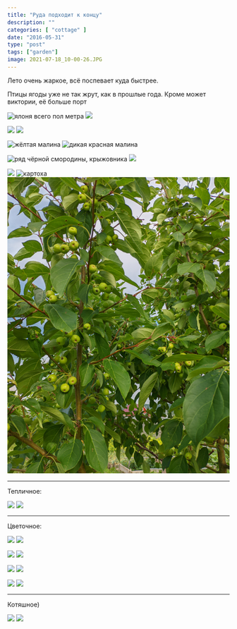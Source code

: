 ```yaml
---
title: "Руда подходит к концу"
description: ""
categories: [ "cottage" ]
date: "2016-05-31"
type: "post"
tags: ["garden"]
image: 2021-07-18_10-00-26.JPG
---
```


Лето очень жаркое, всё поспевает куда быстрее.

Птицы ягоды уже не так жрут, как в прошлые года. Кроме может виктории, её больше порт

![ялоня всего пол метра](2021-07-18_10-12-13.JPG)  ![](2021-07-18_10-13-05.JPG)

![](2021-07-18_10-13-22.JPG)  ![](2021-07-18_10-19-39.JPG)

![жёлтая малина](2021-07-18_10-21-13.JPG)  ![дикая красная малина](2021-07-18_10-21-20.JPG)

![ряд чёрной смородины, крыжовника](2021-07-18_10-21-45.JPG)  ![](2021-07-18_0-29-44.JPG)

![](2021-07-18_10-30-12.JPG)  ![картоха](2021-07-18_10-26-48.JPG)  ![дичок яблони)](2021-07-18_18-32-08.JPG)

---

Тепличное:

![](2021-07-18_10-31-29.JPG)  ![](2021-07-18_10-31-41.JPG)

---

Цветочное:

![](2021-07-18_10-28-40.JPG)  ![](2021-07-18_10-29-07.JPG)

![](2021-07-18_10-30-37.JPG)  ![](2021-07-18_10-30-54.JPG)

![](2021-07-18_10-31-00.JPG)  ![](2021-07-18_11-03-16.JPG)

![](2021-07-18_10-32-37.JPG)  ![](2021-07-18_11-03-46.JPG)

---

Котяшное)

![](2021-07-18_16-44-23.JPG)  ![](2021-07-18_10-00-26.JPG)
